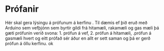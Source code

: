 # Prófanir
Hér skal gera lýsingu á prófunum á kerfinu . Til dæmis ef þið eruð með Arduino sem vefþjónn sem byrtir gildi frá hitamæli, 
rakamæli og gas mæli þá gæti prófunin verið svona: 1. prófun á vef, 2. prófun á hitamæli, .prófun á gasmæli hvert og eitt prófað sér 
áður en allt er sett saman og þá er gerð prófun á öllu kerfinu. ok
